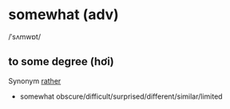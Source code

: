 # somewhat (adv)

/ˈsʌmwɒt/

## to some degree (hơi)

Synonym [rather]()

- somewhat obscure/difficult/surprised/different/similar/limited